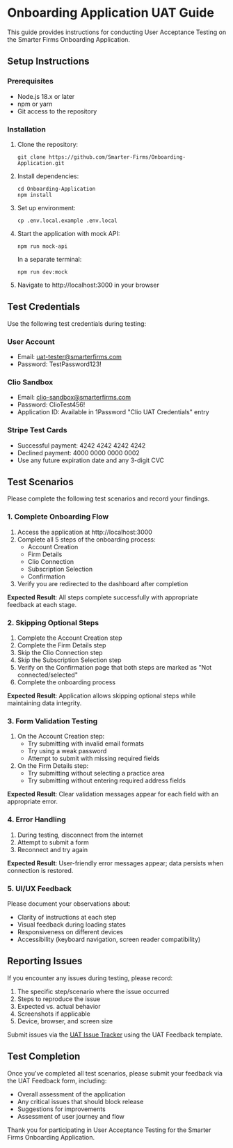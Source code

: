 # Onboarding Application UAT Guide

This guide provides instructions for conducting User Acceptance Testing on the Smarter Firms Onboarding Application.

## Setup Instructions

### Prerequisites
- Node.js 18.x or later
- npm or yarn
- Git access to the repository

### Installation
1. Clone the repository:
   ```
   git clone https://github.com/Smarter-Firms/Onboarding-Application.git
   ```

2. Install dependencies:
   ```
   cd Onboarding-Application
   npm install
   ```

3. Set up environment:
   ```
   cp .env.local.example .env.local
   ```

4. Start the application with mock API:
   ```
   npm run mock-api
   ```
   In a separate terminal:
   ```
   npm run dev:mock
   ```

5. Navigate to http://localhost:3000 in your browser

## Test Credentials

Use the following test credentials during testing:

### User Account
- Email: uat-tester@smarterfirms.com
- Password: TestPassword123!

### Clio Sandbox
- Email: clio-sandbox@smarterfirms.com
- Password: ClioTest456!
- Application ID: Available in 1Password "Clio UAT Credentials" entry

### Stripe Test Cards
- Successful payment: 4242 4242 4242 4242
- Declined payment: 4000 0000 0000 0002
- Use any future expiration date and any 3-digit CVC

## Test Scenarios

Please complete the following test scenarios and record your findings.

### 1. Complete Onboarding Flow

1. Access the application at http://localhost:3000
2. Complete all 5 steps of the onboarding process:
   - Account Creation
   - Firm Details
   - Clio Connection
   - Subscription Selection
   - Confirmation
3. Verify you are redirected to the dashboard after completion

**Expected Result**: All steps complete successfully with appropriate feedback at each stage.

### 2. Skipping Optional Steps

1. Complete the Account Creation step
2. Complete the Firm Details step
3. Skip the Clio Connection step
4. Skip the Subscription Selection step
5. Verify on the Confirmation page that both steps are marked as "Not connected/selected"
6. Complete the onboarding process

**Expected Result**: Application allows skipping optional steps while maintaining data integrity.

### 3. Form Validation Testing

1. On the Account Creation step:
   - Try submitting with invalid email formats
   - Try using a weak password
   - Attempt to submit with missing required fields
2. On the Firm Details step:
   - Try submitting without selecting a practice area
   - Try submitting without entering required address fields

**Expected Result**: Clear validation messages appear for each field with an appropriate error.

### 4. Error Handling

1. During testing, disconnect from the internet
2. Attempt to submit a form
3. Reconnect and try again

**Expected Result**: User-friendly error messages appear; data persists when connection is restored.

### 5. UI/UX Feedback

Please document your observations about:
- Clarity of instructions at each step
- Visual feedback during loading states
- Responsiveness on different devices
- Accessibility (keyboard navigation, screen reader compatibility)

## Reporting Issues

If you encounter any issues during testing, please record:
1. The specific step/scenario where the issue occurred
2. Steps to reproduce the issue
3. Expected vs. actual behavior
4. Screenshots if applicable
5. Device, browser, and screen size

Submit issues via the [UAT Issue Tracker](https://github.com/Smarter-Firms/Onboarding-Application/issues/new?template=uat-feedback.md) using the UAT Feedback template.

## Test Completion

Once you've completed all test scenarios, please submit your feedback via the UAT Feedback form, including:
- Overall assessment of the application
- Any critical issues that should block release
- Suggestions for improvements
- Assessment of user journey and flow

Thank you for participating in User Acceptance Testing for the Smarter Firms Onboarding Application. 